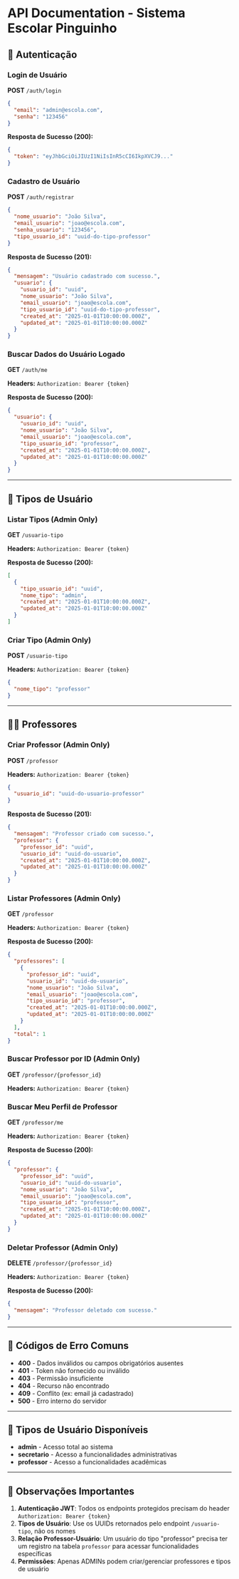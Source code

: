 # API Documentation - Sistema Escolar Pinguinho

## 🔐 Autenticação

### Login de Usuário
**POST** `/auth/login`

```json
{
  "email": "admin@escola.com",
  "senha": "123456"
}
```

**Resposta de Sucesso (200):**
```json
{
  "token": "eyJhbGciOiJIUzI1NiIsInR5cCI6IkpXVCJ9..."
}
```

### Cadastro de Usuário
**POST** `/auth/registrar`

```json
{
  "nome_usuario": "João Silva",
  "email_usuario": "joao@escola.com",
  "senha_usuario": "123456",
  "tipo_usuario_id": "uuid-do-tipo-professor"
}
```

**Resposta de Sucesso (201):**
```json
{
  "mensagem": "Usuário cadastrado com sucesso.",
  "usuario": {
    "usuario_id": "uuid",
    "nome_usuario": "João Silva",
    "email_usuario": "joao@escola.com",
    "tipo_usuario_id": "uuid-do-tipo-professor",
    "created_at": "2025-01-01T10:00:00.000Z",
    "updated_at": "2025-01-01T10:00:00.000Z"
  }
}
```

### Buscar Dados do Usuário Logado
**GET** `/auth/me`

**Headers:** `Authorization: Bearer {token}`

**Resposta de Sucesso (200):**
```json
{
  "usuario": {
    "usuario_id": "uuid",
    "nome_usuario": "João Silva",
    "email_usuario": "joao@escola.com",
    "tipo_usuario_id": "professor",
    "created_at": "2025-01-01T10:00:00.000Z",
    "updated_at": "2025-01-01T10:00:00.000Z"
  }
}
```

---

## 👥 Tipos de Usuário

### Listar Tipos (Admin Only)
**GET** `/usuario-tipo`

**Headers:** `Authorization: Bearer {token}`

**Resposta de Sucesso (200):**
```json
[
  {
    "tipo_usuario_id": "uuid",
    "nome_tipo": "admin",
    "created_at": "2025-01-01T10:00:00.000Z",
    "updated_at": "2025-01-01T10:00:00.000Z"
  }
]
```

### Criar Tipo (Admin Only)
**POST** `/usuario-tipo`

**Headers:** `Authorization: Bearer {token}`

```json
{
  "nome_tipo": "professor"
}
```

---

## 👨‍🏫 Professores

### Criar Professor (Admin Only)
**POST** `/professor`

**Headers:** `Authorization: Bearer {token}`

```json
{
  "usuario_id": "uuid-do-usuario-professor"
}
```

**Resposta de Sucesso (201):**
```json
{
  "mensagem": "Professor criado com sucesso.",
  "professor": {
    "professor_id": "uuid",
    "usuario_id": "uuid-do-usuario",
    "created_at": "2025-01-01T10:00:00.000Z",
    "updated_at": "2025-01-01T10:00:00.000Z"
  }
}
```

### Listar Professores (Admin Only)
**GET** `/professor`

**Headers:** `Authorization: Bearer {token}`

**Resposta de Sucesso (200):**
```json
{
  "professores": [
    {
      "professor_id": "uuid",
      "usuario_id": "uuid-do-usuario",
      "nome_usuario": "João Silva",
      "email_usuario": "joao@escola.com",
      "tipo_usuario_id": "professor",
      "created_at": "2025-01-01T10:00:00.000Z",
      "updated_at": "2025-01-01T10:00:00.000Z"
    }
  ],
  "total": 1
}
```

### Buscar Professor por ID (Admin Only)
**GET** `/professor/{professor_id}`

**Headers:** `Authorization: Bearer {token}`

### Buscar Meu Perfil de Professor
**GET** `/professor/me`

**Headers:** `Authorization: Bearer {token}`

**Resposta de Sucesso (200):**
```json
{
  "professor": {
    "professor_id": "uuid",
    "usuario_id": "uuid-do-usuario",
    "nome_usuario": "João Silva",
    "email_usuario": "joao@escola.com",
    "tipo_usuario_id": "professor",
    "created_at": "2025-01-01T10:00:00.000Z",
    "updated_at": "2025-01-01T10:00:00.000Z"
  }
}
```

### Deletar Professor (Admin Only)
**DELETE** `/professor/{professor_id}`

**Headers:** `Authorization: Bearer {token}`

**Resposta de Sucesso (200):**
```json
{
  "mensagem": "Professor deletado com sucesso."
}
```

---

## 🚨 Códigos de Erro Comuns

- **400** - Dados inválidos ou campos obrigatórios ausentes
- **401** - Token não fornecido ou inválido
- **403** - Permissão insuficiente
- **404** - Recurso não encontrado
- **409** - Conflito (ex: email já cadastrado)
- **500** - Erro interno do servidor

---

## 🔑 Tipos de Usuário Disponíveis

- **admin** - Acesso total ao sistema
- **secretario** - Acesso a funcionalidades administrativas
- **professor** - Acesso a funcionalidades acadêmicas

---

## 📝 Observações Importantes

1. **Autenticação JWT**: Todos os endpoints protegidos precisam do header `Authorization: Bearer {token}`
2. **Tipos de Usuário**: Use os UUIDs retornados pelo endpoint `/usuario-tipo`, não os nomes
3. **Relação Professor-Usuário**: Um usuário do tipo "professor" precisa ter um registro na tabela `professor` para acessar funcionalidades específicas
4. **Permissões**: Apenas ADMINs podem criar/gerenciar professores e tipos de usuário
